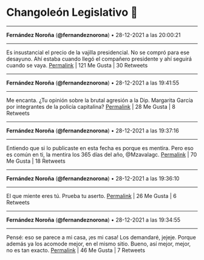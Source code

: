 # Changoleón Legislativo 🙈
*****
**Fernández Noroña** (**@fernandeznorona**) • 28-12-2021 a las 20:00:21
*****
Es insustancial el precio de la vajilla presidencial. No se compró para ese desayuno. Ahí estaba cuando llegó el compañero presidente y ahí seguirá cuando se vaya.
[Permalink](https://twitter.com/fernandeznorona/status/1476040366272880640) | 121 Me Gusta | 30 Retweets
*****
**Fernández Noroña** (**@fernandeznorona**) • 28-12-2021 a las 19:41:55
*****
Me encanta. ¿Tu opinión sobre la brutal agresión a la Dip. Margarita García por integrantes de la policía capitalina?
[Permalink](https://twitter.com/fernandeznorona/status/1476035727905345538) | 28 Me Gusta | 8 Retweets
*****
**Fernández Noroña** (**@fernandeznorona**) • 28-12-2021 a las 19:37:16
*****
Entiendo que si lo publicaste en esta fecha es porque es mentira. Pero eso es común en ti, la mentira los 365 días del año, @Mzavalagc.
[Permalink](https://twitter.com/fernandeznorona/status/1476034556515930121) | 70 Me Gusta | 18 Retweets
*****
**Fernández Noroña** (**@fernandeznorona**) • 28-12-2021 a las 19:36:10
*****
El que miente eres tú. Prueba tu aserto.
[Permalink](https://twitter.com/fernandeznorona/status/1476034279733821441) | 26 Me Gusta | 6 Retweets
*****
**Fernández Noroña** (**@fernandeznorona**) • 28-12-2021 a las 19:34:55
*****
Pensé: eso se parece a mi casa, ¡es mi casa! Los demandaré, jejeje. Porque además ya los acomode mejor, en el mismo sitio. Bueno, así mejor, mejor, no es tan exacto.
[Permalink](https://twitter.com/fernandeznorona/status/1476033965655920640) | 46 Me Gusta | 7 Retweets